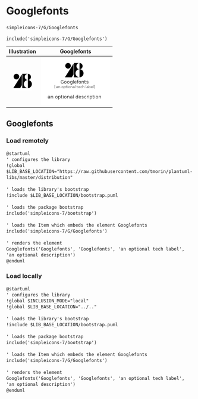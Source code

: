 # Googlefonts


```text
simpleicons-7/G/Googlefonts
```

```text
include('simpleicons-7/G/Googlefonts')
```



| Illustration | Googlefonts |
| :---: | :---: |
| ![illustration for Illustration](../../simpleicons-7/G/Googlefonts.png) | ![illustration for Googlefonts](../../simpleicons-7/G/Googlefonts.Local.png) |




## Googlefonts

### Load remotely
```plantuml
@startuml
' configures the library
!global $LIB_BASE_LOCATION="https://raw.githubusercontent.com/tmorin/plantuml-libs/master/distribution"

' loads the library's bootstrap
!include $LIB_BASE_LOCATION/bootstrap.puml

' loads the package bootstrap
include('simpleicons-7/bootstrap')

' loads the Item which embeds the element Googlefonts
include('simpleicons-7/G/Googlefonts')

' renders the element
Googlefonts('Googlefonts', 'Googlefonts', 'an optional tech label', 'an optional description')
@enduml
```

### Load locally
```plantuml
@startuml
' configures the library
!global $INCLUSION_MODE="local"
!global $LIB_BASE_LOCATION="../.."

' loads the library's bootstrap
!include $LIB_BASE_LOCATION/bootstrap.puml

' loads the package bootstrap
include('simpleicons-7/bootstrap')

' loads the Item which embeds the element Googlefonts
include('simpleicons-7/G/Googlefonts')

' renders the element
Googlefonts('Googlefonts', 'Googlefonts', 'an optional tech label', 'an optional description')
@enduml
```

